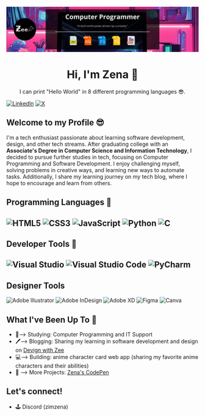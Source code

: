 ![GitHub Banner](github-banner-2024.png)

<div align="center">
  <h1>Hi, I'm Zena 👋</h1>
  <p>I can print "Hello World" in 8 different programming languages 😎.</p>
</div>

[![LinkedIn](https://img.shields.io/badge/Linkedin-%230077B5.svg?logo=linkedin&logoColor=white)](https://www.linkedin.com/in/zenaanthony/)
[![X](https://img.shields.io/badge/X-%23000000.svg?logo=X&logoColor=white)](https://twitter.com/zimzena)

## Welcome to my Profile 😎

I'm a tech enthusiast passionate about learning software development, design, and other tech streams. After graduating college with an <strong>Associate's Degree in Computer Science and Information Technology</strong>, I decided to pursue further studies in tech, focusing on Computer Programming and Software Development. I enjoy challenging myself, solving problems in creative ways, and learning new ways to automate tasks. Additionally, I share my learning journey on my tech blog, where I hope to encourage and learn from others.

## Programming Languages 🧰
![HTML5](https://img.shields.io/badge/html5-%23E34F26.svg?style=for-the-badge&logo=html5&logoColor=white)
![CSS3](https://img.shields.io/badge/css3-%231572B6.svg?style=for-the-badge&logo=css3&logoColor=white)
![JavaScript](https://img.shields.io/badge/javascript-%23323330.svg?style=for-the-badge&logo=javascript&logoColor=%23F7DF1E)
![Python](https://img.shields.io/badge/python-3670A0?style=for-the-badge&logo=python&logoColor=ffdd54)
![C](https://img.shields.io/badge/c-%2300599C.svg?style=for-the-badge&logo=c&logoColor=white)
---
## Developer Tools 🧰
![Visual Studio](https://img.shields.io/badge/Visual%20Studio-5C2D91.svg?style=for-the-badge&logo=visual-studio&logoColor=white)
![Visual Studio Code](https://img.shields.io/badge/Visual%20Studio%20Code-0078d7.svg?style=for-the-badge&logo=visual-studio-code&logoColor=white)
![PyCharm](https://img.shields.io/badge/pycharm-143?style=for-the-badge&logo=pycharm&logoColor=black&color=black&labelColor=green)
---
## Designer Tools
![Adobe Illustrator](https://img.shields.io/badge/adobe%20illustrator-%23FF9A00.svg?style=for-the-badge&logo=adobe%20illustrator&logoColor=white)
![Adobe InDesign](https://img.shields.io/badge/Adobe%20InDesign-49021F?style=for-the-badge&logo=adobeindesign&logoColor=white)
![Adobe XD](https://img.shields.io/badge/Adobe%20XD-470137?style=for-the-badge&logo=Adobe%20XD&logoColor=#FF61F6)
![Figma](https://img.shields.io/badge/figma-%23F24E1E.svg?style=for-the-badge&logo=figma&logoColor=white)
![Canva](https://img.shields.io/badge/Canva-%2300C4CC.svg?style=for-the-badge&logo=Canva&logoColor=white)

## What I've Been Up To 💪
- 🏫--> Studying: Computer Programming and IT Support
- 🖊️--> Blogging: Sharing my learning in software development and design on [Devign with Zee](https://devignwithzee.wordpress.com/)
- 💻--> Building: anime character card web app (sharing my favorite anime characters and their abilities)
- 👀 --> More Projects: [Zena's CodePen](https://codepen.io/zena-a)

## Let's connect!
- 🕹 Discord (zimzena)
